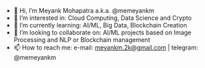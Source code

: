 - 👋 Hi, I’m Meyank Mohapatra a.k.a. @memeyankm
- 👀 I’m interested in: Cloud Computing, Data Science and Crypto
- 🌱 I’m currently learning: AI/ML, Big Data, Blockchain Creation
- 💞️ I’m looking to collaborate on: AI/ML projects based on Image Processing and NLP or Blockchain management
- 📫 How to reach me: e-mail: meyankm.2k@gmail.com | telegram: @memeyankm

<!---
memeyankm/memeyankm is a ✨ special ✨ repository because its `README.md` (this file) appears on your GitHub profile.
You can click the Preview link to take a look at your changes.
--->
